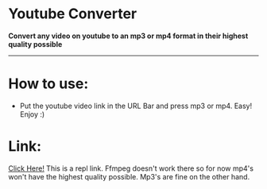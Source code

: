# Youtube Converter

**Convert any video on youtube to an mp3 or mp4 format in their highest quality possible**

---

# How to use:
- Put the youtube video link in the URL Bar and press mp3 or mp4. Easy! Enjoy :)

# Link:
<a href="https://ytdl.deniscerri.repl.co/" target="_blank">Click Here!</a>
This is a repl link. Ffmpeg doesn't work there so for now mp4's won't have the highest quality possible. Mp3's are fine on the other hand.

